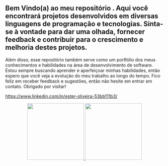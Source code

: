 ## Bem Vindo(a) ao meu repositório . Aqui você encontrará projetos desenvolvidos em diversas linguagens de programação e tecnologias. Sinta-se à vontade para dar uma olhada, fornecer feedback e contribuir para o crescimento e melhoria destes projetos.

Além disso, esse repositório também serve como um portfólio dos meus conhecimentos e habilidades na área de desenvolvimento de software. Estou sempre buscando aprender e aperfeiçoar minhas habilidades, então espero que você veja a evolução do meu trabalho ao longo do tempo. Fico feliz em receber feedback e sugestões, então não hesite em entrar em contato. Obrigado por visitar!

https://www.linkedin.com/in/ester-oliveira-53bb111b3/

<div align="center">
  <a href="https://github.com/EsterBOliveira">
  <img height="180em" src="https://github-readme-stats.vercel.app/api?username=EsterBOliveira&show_icons=true&theme=dracula&include_all_commits=true&count_private=true"/>
  <img height="180em" src="https://github-readme-stats.vercel.app/api/top-langs/?username=EsterBOliveira&layout=compact&langs_count=7&theme=dracula"/>
</div>

  
